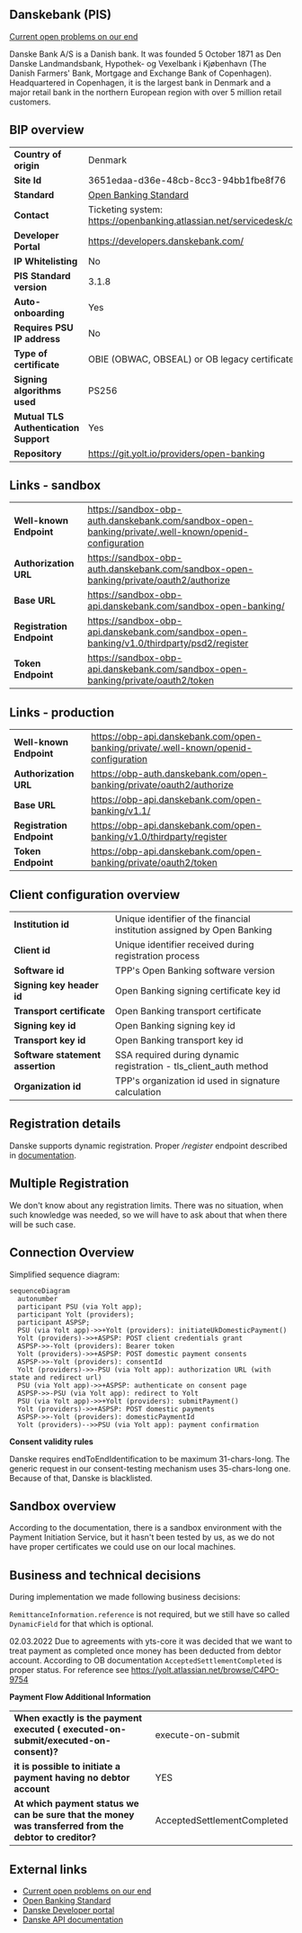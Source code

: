 ## Danskebank (PIS)

[Current open problems on our end][1]

Danske Bank A/S is a Danish bank. It was founded 5 October 1871 as Den Danske Landmandsbank, Hypothek- og Vexelbank i
Kjøbenhavn (The Danish Farmers' Bank, Mortgage and Exchange Bank of Copenhagen). Headquartered in Copenhagen, it is the
largest bank in Denmark and a major retail bank in the northern European region with over 5 million retail customers.

## BIP overview

|                                       |                                                                                   |
|---------------------------------------|-----------------------------------------------------------------------------------|
| **Country of origin**                 | Denmark                                                                           | 
| **Site Id**                           | 3651edaa-d36e-48cb-8cc3-94bb1fbe8f76                                              |
| **Standard**                          | [Open Banking Standard][2]                                                        |
| **Contact**                           | Ticketing system: https://openbanking.atlassian.net/servicedesk/customer/portal/1 |
| **Developer Portal**                  | https://developers.danskebank.com/                                                | 
| **IP Whitelisting**                   | No                                                                                |
| **PIS Standard version**              | 3.1.8                                                                             |
| **Auto-onboarding**                   | Yes                                                                               |
| **Requires PSU IP address**           | No                                                                                |
| **Type of certificate**               | OBIE (OBWAC, OBSEAL) or OB legacy certificates required                           |
| **Signing algorithms used**           | PS256                                                                             |
| **Mutual TLS Authentication Support** | Yes                                                                               |
| **Repository**                        | https://git.yolt.io/providers/open-banking                                        |

## Links - sandbox

|                           |                                                                                                       |
|---------------------------|-------------------------------------------------------------------------------------------------------|
| **Well-known Endpoint**   | https://sandbox-obp-auth.danskebank.com/sandbox-open-banking/private/.well-known/openid-configuration |
| **Authorization URL**     | https://sandbox-obp-auth.danskebank.com/sandbox-open-banking/private/oauth2/authorize                 |
| **Base URL**              | https://sandbox-obp-api.danskebank.com/sandbox-open-banking/                                          |
| **Registration Endpoint** | https://sandbox-obp-api.danskebank.com/sandbox-open-banking/v1.0/thirdparty/psd2/register             | 
| **Token Endpoint**        | https://sandbox-obp-api.danskebank.com/sandbox-open-banking/private/oauth2/token                      |  

## Links - production

|                           |                                                                                      |
|---------------------------|--------------------------------------------------------------------------------------|
| **Well-known Endpoint**   | https://obp-api.danskebank.com/open-banking/private/.well-known/openid-configuration |
| **Authorization URL**     | https://obp-auth.danskebank.com/open-banking/private/oauth2/authorize                | 
| **Base URL**              | https://obp-api.danskebank.com/open-banking/v1.1/                                    |
| **Registration Endpoint** | https://obp-api.danskebank.com/open-banking/v1.0/thirdparty/register                 |  
| **Token Endpoint**        | https://obp-api.danskebank.com/open-banking/private/oauth2/token                     |

## Client configuration overview

|                                  |                                                                         |
|----------------------------------|-------------------------------------------------------------------------|
| **Institution id**               | Unique identifier of the financial institution assigned by Open Banking |
| **Client id**                    | Unique identifier received during registration process                  |
| **Software id**                  | TPP's Open Banking software version                                     |  
| **Signing key header id**        | Open Banking signing certificate key id                                 |
| **Transport certificate**        | Open Banking transport certificate                                      |
| **Signing key id**               | Open Banking signing key id                                             |
| **Transport key id**             | Open Banking transport key id                                           |
| **Software statement assertion** | SSA required during dynamic registration - tls_client_auth method       |
| **Organization id**              | TPP's organization id used in signature calculation                     |

## Registration details

Danske supports dynamic registration. Proper _/register_ endpoint described in [documentation][4].

## Multiple Registration

We don't know about any registration limits. There was no situation, when such knowledge was needed, so we will have to
ask about that when there will be such case.

## Connection Overview

Simplified sequence diagram:

```mermaid
sequenceDiagram
  autonumber
  participant PSU (via Yolt app);
  participant Yolt (providers);
  participant ASPSP;
  PSU (via Yolt app)->>+Yolt (providers): initiateUkDomesticPayment()
  Yolt (providers)->>+ASPSP: POST client credentials grant 
  ASPSP->>-Yolt (providers): Bearer token
  Yolt (providers)->>+ASPSP: POST domestic payment consents 
  ASPSP->>-Yolt (providers): consentId
  Yolt (providers)->>-PSU (via Yolt app): authorization URL (with state and redirect url)
  PSU (via Yolt app)->>+ASPSP: authenticate on consent page
  ASPSP->>-PSU (via Yolt app): redirect to Yolt
  PSU (via Yolt app)->>+Yolt (providers): submitPayment()
  Yolt (providers)->>+ASPSP: POST domestic payments
  ASPSP->>-Yolt (providers): domesticPaymentId
  Yolt (providers)-->>PSU (via Yolt app): payment confirmation

```

**Consent validity rules**

Danske requires endToEndIdentification to be maximum 31-chars-long. The generic request in our consent-testing mechanism uses 35-chars-long one. Because of that, Danske is blacklisted.

## Sandbox overview

According to the documentation, there is a sandbox environment with the Payment Initiation Service, but it hasn't been
tested by us, as we do not have proper certificates we could use on our local machines.

## Business and technical decisions

During implementation we made following business decisions:

`RemittanceInformation.reference` is not required, but we still have so called `DynamicField` for that which is
optional.

02.03.2022 Due to agreements with yts-core it was decided that we want to treat payment as completed once money has been
deducted from debtor account. According to OB documentation `AcceptedSettlementCompleted` is proper status. For
reference see https://yolt.atlassian.net/browse/C4PO-9754

**Payment Flow Additional Information**

|                                                                                                        |                             |
|--------------------------------------------------------------------------------------------------------|-----------------------------|
| **When exactly is the payment executed ( executed-on-submit/executed-on-consent)?**                    | execute-on-submit           |
| **it is possible to initiate a payment having no debtor account**                                      | YES                         |
| **At which payment status we can be sure that the money was transferred from the debtor to creditor?** | AcceptedSettlementCompleted |

## External links

* [Current open problems on our end][1]
* [Open Banking Standard][2]
* [Danske Developer portal][3]
* [Danske API documentation][4]

[1]: <https://yolt.atlassian.net/issues/?jql=project%20%3D%20%22C4PO%22%20AND%20component%20%3D%20DANSKEBANK%20AND%20status%20!%3D%20Done%20AND%20Resolution%20%3D%20Unresolved%20ORDER%20BY%20status>

[2]: <https://standards.openbanking.org.uk/>

[3]: <https://developers.danskebank.com/>

[4]: <https://developers.danskebank.com/documentation>
